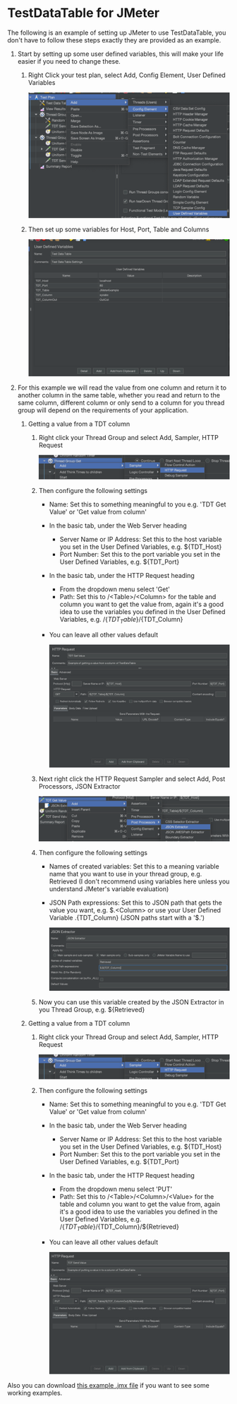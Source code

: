 # TestDataTable for JMeter

The following is an example of setting up JMeter to use TestDataTable, you don't have to follow these steps exactly they are provided as an example.

1. Start by setting up some user defined variables, this will make your life easier if you need to change these.

	1. Right Click your test plan, select Add, Config Element, User Defined Variables

		![User Defined Variables](./AddUserDefinedVariables.png)

	1. Then set up some variables for Host, Port, Table and Columns

		![Variables](UserDefinedVariables.png)

1. For this example we will read the value from one column and return it to another column in the same table, whether you read and return to the same column, different column or only send to a column for you thread group will depend on the requirements of your application.

	1. Getting a value from a TDT column

		1. Right click your Thread Group and select Add, Sampler, HTTP Request

			![Add HTTP Request](AddHTTPRequest.png)

		1. Then configure the following settings

			- Name: Set this to something meaningful to you e.g. 'TDT Get Value' or 'Get value from column'
			- In the basic tab, under the Web Server heading

				* Server Name or IP Address: Set this to the host variable you set in the User Defined Variables, e.g. $\{TDT_Host\}
				* Port Number: Set this to the port variable you set in the User Defined Variables, e.g. $\{TDT_Port\}

			- In the basic tab, under the HTTP Request heading

				* From the dropdown menu select 'Get'
				* Path: Set this to /\<Table\>/\<Column\> for the table and column you want to get the value from, again it's a good idea to use the variables you defined in the User Defined Variables, e.g. /$\{TDT_Table\}/$\{TDT_Column\}

			- You can leave all other values default

				![HTTP Request GET](HTTPRequest_GET.png)

		1. Next right click the HTTP Request Sampler and select Add, Post Processors, JSON Extractor

			![Add JSON Extractor](Add_JSON_Extractor.png)

		1. Then configure the following settings

			- Names of created variables: Set this to a meaning variable name that you want to use in your thread group, e.g. Retrieved (I don't recommend using variables here unless you understand JMeter's variable evaluation)
			- JSON Path expressions: Set this to JSON path that gets the value you want, e.g. $.\<Column\> or use your User Defined Variable $.$\{TDT_Column\} \(JSON paths start with a '$.'\)

				![JSON Extractor](JSON_Extractor.png)

		1. Now you can use this variable created by the JSON Extractor in you Thread Group, e.g. $\{Retrieved\}


	1. Getting a value from a TDT column

		1. Right click your Thread Group and select Add, Sampler, HTTP Request

			![Add HTTP Request](AddHTTPRequest.png)

		1. Then configure the following settings

			- Name: Set this to something meaningful to you e.g. 'TDT Get Value' or 'Get value from column'
			- In the basic tab, under the Web Server heading

				* Server Name or IP Address: Set this to the host variable you set in the User Defined Variables, e.g. $\{TDT_Host\}
				* Port Number: Set this to the port variable you set in the User Defined Variables, e.g. $\{TDT_Port\}

			- In the basic tab, under the HTTP Request heading

				* From the dropdown menu select 'PUT'
				* Path: Set this to /\<Table\>/\<Column\>/\<Value\> for the table and column you want to get the value from, again it's a good idea to use the variables you defined in the User Defined Variables, e.g. /$\{TDT_Table\}/$\{TDT_Column\}/$\{Retrieved\}

			- You can leave all other values default

				![HTTP Request PUT](HTTPRequest_PUT.png)


Also you can download [this example .jmx file](TDTExample.jmx) if you want to see some working examples.
